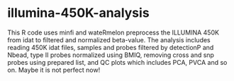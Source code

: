 # illumina-450K-analysis
This R code uses minfi and wateRmelon preprocess the ILLUMINA 450K from idat to filtered and normalized beta-value.
The analysis includes reading 450K idat files, samples and probes filtered by detectionP and Nbead, type II probes normalized using BMIQ,   removing cross and snp probes using prepared list, and QC plots which includes PCA, PVCA and so on. Maybe it is not perfect now!
